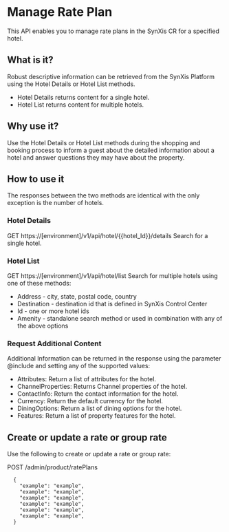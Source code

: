 # Manage Rate Plan

This API enables you to manage rate plans in the SynXis CR for a specified hotel.

## What is it?

Robust descriptive information can be retrieved from the SynXis Platform using the Hotel Details or Hotel List methods.

- Hotel Details returns content for a single hotel.
- Hotel List returns content for multiple hotels.

## Why use it?

Use the Hotel Details or Hotel List methods during the shopping and booking process to inform a guest about the detailed information about a hotel and answer questions they may have about the property.

## How to use it

The responses between the two methods are identical with the only exception is the number of hotels.

### Hotel Details

<span class="get">GET</span> https://[environment]/v1/api/hotel/{{hotel_Id}}/details Search for a single hotel.

### Hotel List

<span class="get">GET</span> https://[environment]/v1/api/hotel/list Search for multiple hotels using one of these methods:

- Address - city, state, postal code, country
- Destination - destination id that is defined in SynXis Control Center
- Id - one or more hotel ids
- Amenity - standalone search method or used in combination with any of the above options

### Request Additional Content

Additional Information can be returned in the response using the parameter @include and setting any of the supported values:

- Attributes: Return a list of attributes for the hotel.
- ChannelProperties: Returns Channel properties of the hotel.
- ContactInfo: Return the contact information for the hotel.
- Currency: Return the default currency for the hotel.
- DiningOptions: Return a list of dining options for the hotel.
- Features: Return a list of property features for the hotel.

## Create or update a rate or group rate

Use the following to create or update a rate or group rate:

<span class="post">POST</span> /admin/product/ratePlans

```
  {
    "example": "example",
    "example": "example",
    "example": "example",
    "example": "example",
    "example": "example",
    "example": "example",
  }
```

<swagger-ui src="../manage_rate_plan_10_35.json" />
